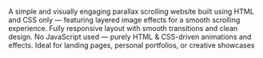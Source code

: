 A simple and visually engaging parallax scrolling website built using HTML and CSS only — featuring layered image effects for a smooth scrolling experience.
Fully responsive layout with smooth transitions and clean design.
No JavaScript used — purely HTML & CSS-driven animations and effects.
Ideal for landing pages, personal portfolios, or creative showcases
